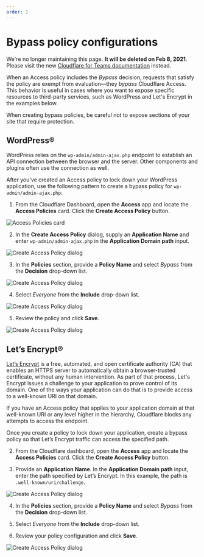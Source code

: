 ```yaml
---
order: 1
---
```


# Bypass policy configurations

<Aside type='warning' header='⚠️ THIS PAGE IS OUTDATED'>

We're no longer maintaining this page. **It will be deleted on Feb 8, 2021**. Please visit the new [Cloudflare for Teams documentation](https://secret.wiki/cloudflare-one/teams-docs-changes) instead.

</Aside>

When an Access policy includes the _Bypass_ decision, requests that satisfy the policy are exempt from evaluation—they  _bypass_ Cloudflare Access. This behavior is useful in cases where you want to expose specific resources to third-party services, such as WordPress and Let's Encrypt in the examples below.

<div class="notices important">
When creating bypass policies, be careful not to expose sections of your site that require protection.
</div>

## WordPress®

WordPress relies on the `wp-admin/admin-ajax.php` endpoint to establish an API connection between the browser and the server. Other components and plugins often use the connection as well.

After you've created an Access policy to lock down your WordPress application, use the following pattern to create a bypass policy for `wp-admin/admin-ajax.php`:

1. From the Cloudflare Dashboard, open the **Access** app and locate the **Access Policies** card. Click the **Create Access Policy** button.

![Access Policies card](../static/create-access-policy.png)

2. In the **Create Access Policy** dialog, supply an **Application Name** and enter `wp-admin/admin-ajax.php` in the **Application Domain path** input.

![Create Access Policy dialog](../static/common-bypass-1.png)

3. In the **Policies** section, provide a **Policy Name** and select _Bypass_ from the **Decision** drop-down list.

![Create Access Policy dialog](../static/common-bypass-2.png)

4. Select _Everyone_ from the **Include** drop-down list.

![Create Access Policy dialog](../static/common-bypass-3.png)

5. Review the policy and click **Save**.

![Create Access Policy dialog](../static/common-bypass-4.png)

## Let’s Encrypt®

[Let’s Encrypt](https://letsencrypt.org/) is a free, automated, and open certificate authority (CA) that enables an HTTPS server to automatically obtain a browser-trusted certificate, without any human intervention. As part of that process, Let's Encrypt issues a challenge to your application to prove control of its domain. One of the ways your application can do that is to provide access to a well-known URI on that domain.

If you have an Access policy that applies to your application domain at that well-known URI or any level higher in the hierarchy, Cloudflare blocks any attempts to access the endpoint.

Once you create a policy to lock down your application, create a bypass policy so that Let’s Encrypt traffic can access the specified path.

2. From the Cloudflare dashboard, open the **Access** app and locate the **Access Policies** card. Click the **Create Access Policy** button.

3. Provide an **Application Name**. In the **Application Domain path** input, enter the path specified by Let’s Encrypt. In this example, the path is `.well-known/uri/challenge`.

![Create Access Policy dialog](../static/common-bypass-5.png)

4. In the **Policies** section, provide a **Policy Name** and select _Bypass_ from the **Decision** drop-down list.

5. Select _Everyone_ from the **Include** drop-down list.

6. Review your policy configuration and click **Save**.

![Create Access Policy dialog](../static/common-bypass-6.png)
